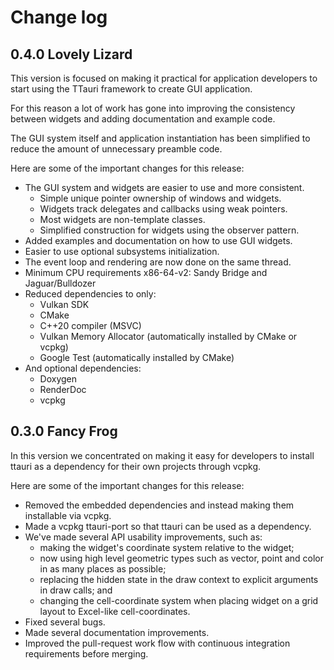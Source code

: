 Change log
==========

0.4.0 Lovely Lizard
-------------------
This version is focused on making it practical for application developers to
start using the TTauri framework to create GUI application.

For this reason a lot of work has gone into improving the consistency between
widgets and adding documentation and example code.

The GUI system itself and application instantiation has been simplified to
reduce the amount of unnecessary preamble code.

Here are some of the important changes for this release:
* The GUI system and widgets are easier to use and more consistent.
  - Simple unique pointer ownership of windows and widgets.
  - Widgets track delegates and callbacks using weak pointers.
  - Most widgets are non-template classes.
  - Simplified construction for widgets using the observer pattern.
* Added examples and documentation on how to use GUI widgets.
* Easier to use optional subsystems initialization.
* The event loop and rendering are now done on the same thread.
* Minimum CPU requirements x86-64-v2: Sandy Bridge and Jaguar/Bulldozer
* Reduced dependencies to only:
  - Vulkan SDK
  - CMake
  - C++20 compiler (MSVC)
  - Vulkan Memory Allocator (automatically installed by CMake or vcpkg)
  - Google Test (automatically installed by CMake)
* And optional dependencies:
  - Doxygen
  - RenderDoc
  - vcpkg

0.3.0 Fancy Frog
----------------
In this version we concentrated on making it easy for developers
to install ttauri as a dependency for their own projects through vcpkg.

Here are some of the important changes for this release:
 * Removed the embedded dependencies and instead making them installable via vcpkg.
 * Made a vcpkg ttauri-port so that ttauri can be used as a dependency.
 * We've made several API usability improvements, such as:
   - making the widget's coordinate system relative to the widget;
   - now using high level geometric types such as vector, point and color in as many places as possible;
   - replacing the hidden state in the draw context to explicit arguments in draw calls; and
   - changing the cell-coordinate system when placing widget on a grid layout to Excel-like cell-coordinates.
 * Fixed several bugs.
 * Made several documentation improvements.
 * Improved the pull-request work flow with continuous integration requirements before merging.

